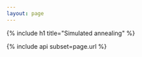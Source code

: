 ```yaml
---
layout: page
---
```


{% include h1 title="Simulated annealing" %}

{% include api subset=page.url %}

